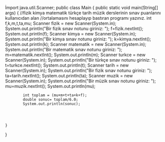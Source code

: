 İmport java.util.Scanner;
public class Main {
        public static void main(String[] args) {
            //fizik kimya matematik türkçe tarih müzik derslerinin sınav puanlarını kullanıcıdan alan
            //ortalamasını hesaplayıp bastıran programı yazınız.
            int f,k,m,t,ta,mu; 
            Scanner fizik = new Scanner(System.in);
            System.out.println("Bir fizik sınav notunu giriniz: ");
            f=fizik.nextInt();
            System.out.println(f);
            Scanner kimya = new Scanner(System.in);
            System.out.println("Bir kimya sınav notunu giriniz: ");
            k=kimya.nextInt();
            System.out.println(k);
            Scanner matematik = new Scanner(System.in);
            System.out.println("Bir matematik sınav notunu giriniz: ");
            m=matematik.nextInt();
            System.out.println(m);
            Scanner turkce = new Scanner(System.in);
            System.out.println("Bir türkçe sınav notunu giriniz: ");
            t=turkce.nextInt();
            System.out.println(t);
            Scanner tarih = new Scanner(System.in);
            System.out.println("Bir fizik sınav notunu giriniz: ");
           ta=tarih.nextInt();
            System.out.println(ta);
            Scanner muzik = new Scanner(System.in);
            System.out.println("Bir müzik sınav notunu giriniz: ");
            mu=muzik.nextInt();
            System.out.println(mu);

            int toplam = (mu+m+t+ta+k+f);
            double sonuc= toplam/6.0;
            System.out.println(sonuc);

        


    }
}
